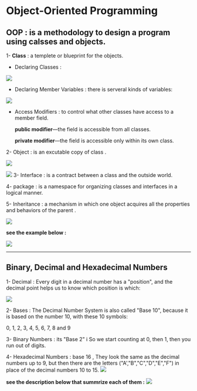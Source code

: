 # Object-Oriented Programming

## OOP : is a methodology to design a program using calsses and objects.

1- **Class** : a templete or blueprint for the objects.

+ Declaring Classes :

![](https://image2.slideserve.com/4996496/defining-a-class-in-java-l.jpg)

+ Declaring Member Variables : there is serveral kinds of variables:

![](https://image.slidesharecdn.com/oopinjava-161127140542/95/type-of-variables-in-java-3-638.jpg?cb=1488660654)


+ Access Modifiers : to control what other classes have access to a member field. 

   **public modifier**—the field is accessible from all classes.

   **private modifier**—the field is accessible only within its own class.

2- Object : is an excutable copy of class .

![](https://bytesofgigabytes.com/IMAGES/java/object_in_java/exampleofclass.png)

![](https://1.bp.blogspot.com/-pFHJTng93q4/XU-utsYfSjI/AAAAAAAAEno/43JhWi3SrVAVmXc3UyKmhyXKH74esCKHACLcBGAs/s1600/object-class-diagrame-1.png)
3- Interface : is a contract between a class and the outside world.

4- package : is a namespace for organizing classes and interfaces in a logical manner.

5- Inheritance  : a mechanism in which one object acquires all the properties and behaviors of the parent .

![](https://i.ytimg.com/vi/-b08i7w163o/maxresdefault.jpg)

**see the example below :**

![](https://slidetodoc.com/presentation_image_h2/662c240260e11d50e0438b09a76bfdca/image-4.jpg)


---

## Binary, Decimal and Hexadecimal Numbers

1- Decimal :
Every digit in a decimal number has a "position", and the decimal point helps us to know which position is which:

![](https://www.hebergementwebs.com/image/e0/resize-e02d4a423d7028d000290eeb106eeed5.webp/decimal-position-value-of-hundreds-to-ten-milliemes-2.webp)

2- Bases :
The Decimal Number System is also called "Base 10", because it is based on the number 10, with these 10 symbols:

0, 1, 2, 3, 4, 5, 6, 7, 8 and 9

3- Binary Numbers : its 
"Base 2" i So we start counting at 0, then 1, then you run out of digits.

4- Hexadecimal Numbers : base 16 , They look the same as the decimal numbers up to 9, but then there are the letters ("A',"B","C","D","E","F") in place of the decimal numbers 10 to 15.
![](https://slideplayer.com/slide/9804453/32/images/21/The+Hexadecimal+Number+System.jpg)

**see the description below that summrize each of them :**
![](https://jackharth1.files.wordpress.com/2013/06/232342342323.jpg)
